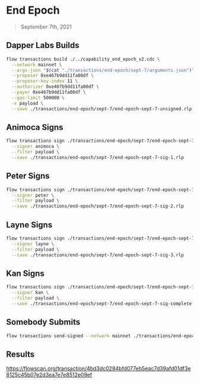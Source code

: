 # End Epoch
> September 7th, 2021

## Dapper Labs Builds

```sh
flow transactions build ./../capability_end_epoch_v2.cdc \
  --network mainnet \
  --args-json "$(cat "./transactions/end-epoch/sept-7/arguments.json")" \
  --proposer 0xe467b9dd11fa00df \
  --proposer-key-index 11 \
  --authorizer 0xe467b9dd11fa00df \
  --payer 0xe467b9dd11fa00df \
  --gas-limit 500000 \
  -x payload \
  --save ./transactions/end-epoch/sept-7/end-epoch-sept-7-unsigned.rlp
```

## Animoca Signs

```sh
flow transactions sign ./transactions/end-epoch/sept-7/end-epoch-sept-7-unsigned.rlp \
  --signer animoca \
  --filter payload \
  --save ./transactions/end-epoch/sept-7/end-epoch-sept-7-sig-1.rlp
```

## Peter Signs

```sh
flow transactions sign ./transactions/end-epoch/sept-7/end-epoch-sept-7-sig-1.rlp \
  --signer peter \
  --filter payload \
  --save ./transactions/end-epoch/sept-7/end-epoch-sept-7-sig-2.rlp
```

## Layne Signs

```sh
flow transactions sign ./transactions/end-epoch/sept-7/end-epoch-sept-7-sig-2.rlp \
  --signer layne \
  --filter payload \
  --save ./transactions/end-epoch/sept-7/end-epoch-sept-7-sig-3.rlp
```

## Kan Signs

```sh
flow transactions sign ./transactions/end-epoch/sept-7/end-epoch-sept-7-sig-3.rlp \
  --signer kan \
  --filter payload \
  --save ./transactions/end-epoch/sept-7/end-epoch-sept-7-sig-complete.rlp
```

## Somebody Submits

```sh
flow transactions send-signed --network mainnet ./transactions/end-epoch/sept-7/end-epoch-sept-7-sig-complete.rlp
```

## Results

https://flowscan.org/transaction/4bd3dc0284bfd077eb5eac7d39afd01df3e8125c45b07e2d3ea7e7e8512e09ef
